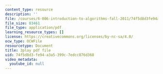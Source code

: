 ```yaml
---
content_type: resource
description: ''
file: /courses/6-006-introduction-to-algorithms-fall-2011/74f5d8d3fe94a3a5399c7edcc876d368_9bkvws_vqLU.pdf
file_size: 83461
file_type: application/pdf
learning_resource_types: []
license: https://creativecommons.org/licenses/by-nc-sa/4.0/
ocw_type: OCWFile
resourcetype: Document
title: 3play pdf file
uid: 74f5d8d3-fe94-a3a5-399c-7edcc876d368
video_metadata:
  youtube_id: null
---
```

